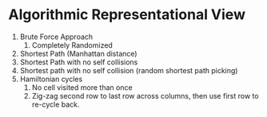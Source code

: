 # Algorithmic Representational View

1. Brute Force Approach
   1. Completely Randomized
2. Shortest Path (Manhattan distance)
3. Shortest Path with no self collisions
4. Shortest path with no self collision (random shortest path picking)
5. Hamiltonian cycles
   1. No cell visited more than once
   2. Zig-zag second row to last row across columns, then use first row to re-cycle back.